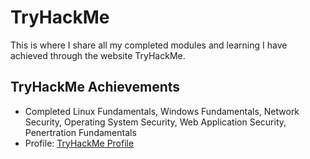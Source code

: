 # TryHackMe

This is where I share all my completed modules and learning I have achieved through the website TryHackMe.

## TryHackMe Achievements
- Completed Linux Fundamentals, Windows Fundamentals, Network Security, Operating System Security, Web Application Security, Penertration Fundamentals
- Profile: [TryHackMe Profile](https://tryhackme.com/p/spwcybersec)
